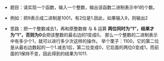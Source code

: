 - 题目：请实现一个函数，输入一个整数，输出该函数二进制表示中1的个数。
- 例如：把9表示成二进制是1001，有2位是1.因此，如果输入9，则输出2

- 思路：把一个整数减去1，再和原整数做 与 & 运算 **两位同时为“1”，结果才为“1”，否则为0**会把该整数的最右边的1变成0。
        那么一个整数的二进制表示中有多少个1，就可以进行多少次这样的操作。
举个栗子：1100，它的第二位是从最右边数起的一个1.减去1后，第二位变成0，它后面的两位0变成1，而前面的1保持不变，因此得到的结果为1011.